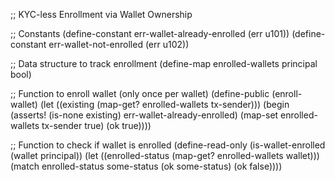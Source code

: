 ;; KYC-less Enrollment via Wallet Ownership

;; Constants
(define-constant err-wallet-already-enrolled (err u101))
(define-constant err-wallet-not-enrolled (err u102))

;; Data structure to track enrollment
(define-map enrolled-wallets principal bool)

;; Function to enroll wallet (only once per wallet)
(define-public (enroll-wallet)
  (let ((existing (map-get? enrolled-wallets tx-sender)))
    (begin
      (asserts! (is-none existing) err-wallet-already-enrolled)
      (map-set enrolled-wallets tx-sender true)
      (ok true))))

;; Function to check if wallet is enrolled
(define-read-only (is-wallet-enrolled (wallet principal))
  (let ((enrolled-status (map-get? enrolled-wallets wallet)))
    (match enrolled-status
      some-status (ok some-status)
      (ok false))))
      
      
